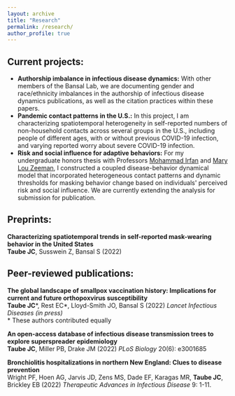 ```yaml
---
layout: archive
title: "Research"
permalink: /research/
author_profile: true
---
```


## Current projects:
<!-- add photos!!!! -->
<ul>

<li> <strong> Authorship imbalance in infectious disease dynamics:</strong> With other members of the Bansal Lab, we are documenting gender and race/ethnicity imbalances in the authorship of infectious disease dynamics publications, as well as the citation practices within these papers.</li>

<li> <strong> Pandemic contact patterns in the U.S.:</strong> In this project, I am characterizing spatiotemporal heterogeneity in self-reported numbers of non-household contacts across several groups in the U.S., including people of different ages, with or without previous COVID-19 infection, and varying reported worry about severe COVID-19 infection. </li>

<li> <strong> Risk and social influence for adaptive behaviors:</strong> For my undergraduate honors thesis with Professors <a href="http://www.bowdoin.edu/~mirfan/">Mohammad Irfan</a> and <a href="https://www.bowdoin.edu/profiles/faculty/mlzeeman/">Mary Lou Zeeman</a>, I constructed a coupled disease-behavior dynamical model that incorporated heterogeneous contact patterns and dynamic thresholds for masking behavior change based on individuals' perceived risk and social influence. We are currently extending the analysis for submission for publication. </li>
</ul>

## Preprints:

<strong> Characterizing spatiotemporal trends in self-reported mask-wearing behavior in the United States</strong> <br>
<strong> Taube JC</strong>, Susswein Z, Bansal S (2022)
<br>
<a href="https://doi.org/10.1101/2022.07.19.22277821"><i class="fas fa-fw fa-link zoom" aria-hidden="true"></i></a> <a href="https://github.com/bansallab/spatial_masking"><i class="fab fa-fw fa-github zoom" aria-hidden="true"></i></a>

## Peer-reviewed publications:

<strong> The global landscape of smallpox vaccination history: Implications for current and future orthopoxvirus susceptibility</strong> <br>
<strong> Taube JC</strong>\*, Rest EC\*, Lloyd-Smith JO, Bansal S (2022) <i> Lancet Infectious Diseases (in press)</i>
<br>
\* These authors contributed equally
<br>
<a href="https://doi.org/10.1101/2022.07.29.22278217"><i class="fas fa-fw fa-link zoom" aria-hidden="true"></i></a> <a href="https://github.com/bansallab/mpx_landscape"><i class="fab fa-fw fa-github zoom" aria-hidden="true"></i></a>


<strong> An open-access database of infectious disease transmission trees to explore superspreader epidemiology</strong> <br>
<strong> Taube JC</strong>, Miller PB, Drake JM (2022) <i>PLoS Biology</i> 20(6): e3001685
<br>
<a href="https://doi.org/10.1371/journal.pbio.3001685"><i class="fas fa-fw fa-link zoom" aria-hidden="true"></i></a> <a href="https://github.com/DrakeLab/taube-transmission-trees"><i class="fab fa-fw fa-github zoom" aria-hidden="true"></i></a>

<!-- <a href="/files/outbreaktrees-preprint.pdf"><i class="fas fa-fw fa-file-pdf zoom" aria-hidden="true"></i></a> -->

<strong> Bronchiolitis hospitalizations in northern New England: Clues to disease prevention </strong> <br>
Wright PF, Hoen AG, Jarvis JD, Zens MS, Dade EF, Karagas MR, <strong> Taube JC</strong>, Brickley EB (2022) <i>Therapeutic Advances in Infectious Disease</i> 9: 1-11. <br> <a href="https://doi.org/10.1177/20499361221099447"><i class="fas fa-fw fa-link zoom" aria-hidden="true"></i></a>



 


